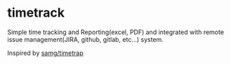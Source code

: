 # timetrack
Simple time tracking and Reporting(excel, PDF) and integrated with remote issue management(JIRA, github, gitlab, etc...) system.

Inspired by [samg/timetrap](https://github.com/samg/timetrap)
